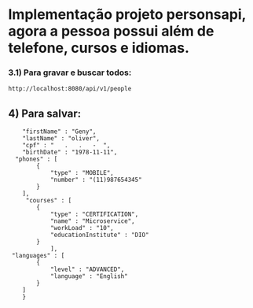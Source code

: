 # Implementação projeto personsapi, agora a pessoa possui além de telefone, cursos e idiomas. 



### 3.1) Para gravar e buscar todos:
```bash
http://localhost:8080/api/v1/people 
```
## 4) Para salvar:

```{
	"firstName" : "Geny",
	"lastName" : "oliver",
	"cpf" : "   .   .   -  ",
	"birthDate" : "1978-11-11",
  "phones" : [
		{
			"type" : "MOBILE",
			"number" : "(11)987654345" 
		}
	],
	 "courses" : [
		{
			"type" : "CERTIFICATION",
			"name" : "Microservice",
			"workLoad" : "10",
			"educationInstitute" : "DIO"
		}
			],
 "languages" : [
		{
			"level" : "ADVANCED",
			"language" : "English"
		}
	]
	}


```






